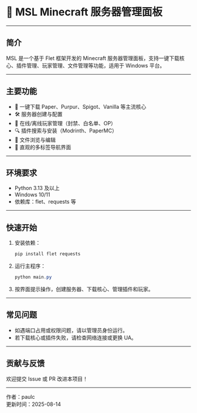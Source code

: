 
# 🌟 MSL Minecraft 服务器管理面板

---

## 简介

MSL 是一个基于 Flet 框架开发的 Minecraft 服务器管理面板，支持一键下载核心、插件管理、玩家管理、文件管理等功能，适用于 Windows 平台。

---

## 主要功能

- 🚀 一键下载 Paper、Purpur、Spigot、Vanilla 等主流核心
- 🛠️ 服务器创建与配置
- 👥 在线/离线玩家管理（封禁、白名单、OP）
- 🔍 插件搜索与安装（Modrinth、PaperMC）
- 📁 文件浏览与编辑
- 🧭 直观的多标签导航界面

---

## 环境要求

- Python 3.13 及以上
- Windows 10/11
- 依赖库：flet、requests 等

---

## 快速开始

1. 安装依赖：

   ```powershell
   pip install flet requests
   ```

2. 运行主程序：

   ```powershell
   python main.py
   ```

3. 按界面提示操作，创建服务器、下载核心、管理插件和玩家。

---

## 常见问题

- 如遇端口占用或权限问题，请以管理员身份运行。
- 若下载核心或插件失败，请检查网络连接或更换 UA。

---

## 贡献与反馈

欢迎提交 Issue 或 PR 改进本项目！

---

作者：paulc  
更新时间：2025-08-14
